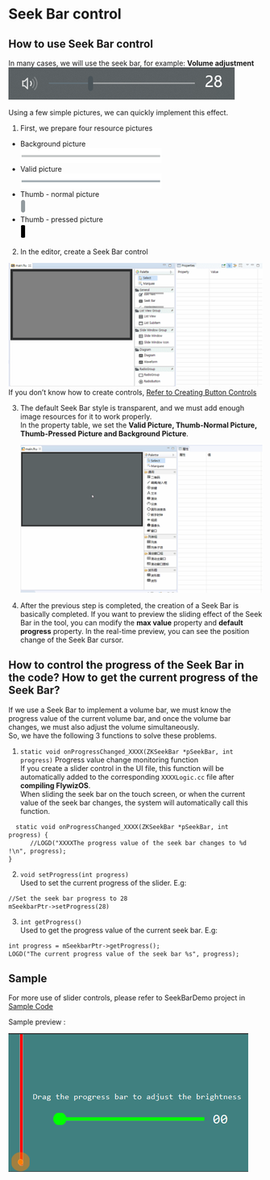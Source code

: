 # Seek Bar control
## How to use Seek Bar control
In many cases, we will use the seek bar, for example: 
**Volume adjustment**  
![](assets/seekbar/example-volume.png)  

Using a few simple pictures, we can quickly implement this effect.  
1. First, we prepare four resource pictures  
  * Background picture    
    ![背景图](assets/seekbar/bg.png)  
  * Valid picture  
    ![有效图](assets/seekbar/valid.png)
  * Thumb - normal picture   
     ![滑块](assets/seekbar/c.png)
  * Thumb - pressed picture  
    ![滑块按下](assets/seekbar/c_pressed.png)

2. In the editor, create a Seek Bar control  

 ![创建滑块](assets/SeekBar-create.gif)
  If you don’t know how to create controls, [Refer to Creating Button Controls](button.md#add_button)

3. The default Seek Bar style is transparent, and we must add enough image resources for it to work properly.  
    In the property table, we set the **Valid Picture, Thumb-Normal Picture, Thumb-Pressed Picture and Background Picture**.

      ![为滑块添加资源图片](assets/seekbar/add-photo.gif)
4. After the previous step is completed, the creation of a Seek Bar is basically completed. If you want to preview the sliding effect of the Seek Bar in the tool, you can modify the **max value** property and **default progress** property. In the real-time preview, you can see the position change of the Seek Bar cursor.

## How to control the progress of the Seek Bar in the code? How to get the current progress of the Seek Bar?
If we use a Seek Bar to implement a volume bar, we must know the progress value of the current volume bar, and once the volume bar changes, we must also adjust the volume simultaneously.  
So, we have the following 3 functions to solve these problems. 

1. `static void onProgressChanged_XXXX(ZKSeekBar *pSeekBar, int progress)`
    Progress value change monitoring function  
    If you create a slider control in the UI file, this function will be automatically added to the corresponding `XXXXLogic.cc` file after **compiling FlywizOS**.  
    When sliding the seek bar on the touch screen, or when the current value of the seek bar changes, the system will automatically call this function.
```
  static void onProgressChanged_XXXX(ZKSeekBar *pSeekBar, int progress) {
      //LOGD("XXXXThe progress value of the seek bar changes to %d !\n", progress);
}
```
2. `void setProgress(int progress)`  
    Used to set the current progress of the slider. E.g:
  ```  
  //Set the seek bar progress to 28
  mSeekbarPtr->setProgress(28)
  ```
3. `int getProgress()`  
    Used to get the progress value of the current seek bar. E.g: 
  ```
  int progress = mSeekbarPtr->getProgress();
  LOGD("The current progress value of the seek bar %s", progress);
  ```


## Sample 
For more use of slider controls, please refer to SeekBarDemo project in [Sample Code](demo_download.md#demo_download)

Sample preview :

![效果图](assets/seekbar/preview.png)
